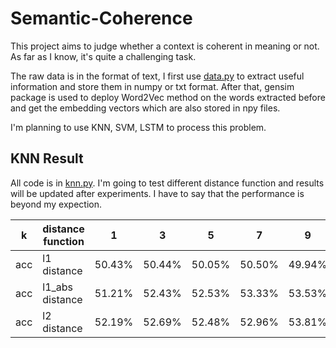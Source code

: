 # Semantic-Coherence

This project aims to judge whether a context is coherent in meaning or not. As far as I know, it's quite a challenging task.

The raw data is in the format of text, I first use [data.py](./data.py) to extract useful information and store them in numpy or txt format. After that, gensim package is used to deploy Word2Vec method on the words extracted before and get the embedding vectors which are also stored in npy files.

I'm planning to use KNN, SVM, LSTM to process this problem.

## KNN Result

All code is in [knn.py](./knn.py). I'm going to test different distance function and results will be updated after experiments. I have to say that the performance is beyond my expection.

|k|distance function|1|3|5|7|9|
|---|---|---|---|---|---|---|
|acc|l1 distance|50.43%|50.44%|50.05%|50.50%|49.94%|
|acc|l1_abs distance|51.21%|52.43%|52.53%|53.33%|53.53%|
|acc|l2 distance|52.19%|52.69%|52.48%|52.96%|53.81%|